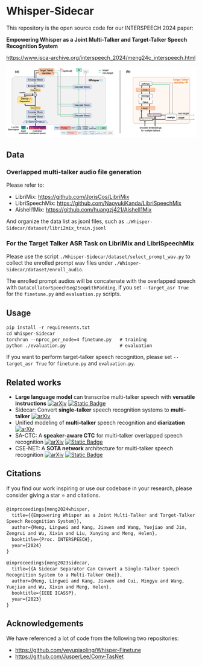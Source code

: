 # Whisper-Sidecar

This repository is the open source code for our INTERSPEECH 2024 paper: 

**Empowering Whisper as a Joint Multi-Talker and Target-Talker Speech Recognition System**

https://www.isca-archive.org/interspeech_2024/meng24c_interspeech.html

![](./img/framework.png)
## Data
### Overlapped multi-talker audio file generation
Please refer to:
- LibriMix: https://github.com/JorisCos/LibriMix
- LibriSpeechMix: https://github.com/NaoyukiKanda/LibriSpeechMix
- Aishell1Mix: https://github.com/huangzj421/Aishell1Mix

And organize the data list as jsonl files, such as `./Whisper-Sidecar/dataset/libri2mix_train.jsonl`

### For the Target Talker ASR Task on LibriMix and LibriSpeechMix
Please use the script `./Whisper-Sidecar/dataset/select_prompt_wav.py` to collect the enrolled prompt wav files under `./Whisper-Sidecar/dataset/enroll_audio`. 

The enrolled prompt audios will be concatenate with the overlapped speech with `DataCollatorSpeechSeq2SeqWithPadding`, if you set `--target_asr True` for the `finetune.py` and `evaluation.py` scripts.

## Usage

```
pip install -r requirements.txt
cd Whisper-Sidecar
torchrun --nproc_per_node=4 finetune.py   # training
python ./evaluation.py                    # evaluation
```

If you want to perform target-talker speech recognition, please set `--target_asr True` for `finetune.py` and `evaluation.py`.

## Related works
- **Large language model** can transcribe multi-talker speech with **versatile instructions**
 [![arXiv](https://img.shields.io/badge/arXiv-2409.08596-b31b1b.svg?style=flat)](https://arxiv.org/abs/2409.08596) [![Static Badge](https://img.shields.io/badge/Github-MT--LLM-blue)](https://github.com/cuhealthybrains/MT-LLM)
- Sidecar: Convert **single-talker** speech recognition systems to **multi-talker** [![arXiv](https://img.shields.io/badge/arXiv-2302.09908-b31b1b.svg?style=flat)](https://arxiv.org/abs/2302.09908)
- Unified modeling of **multi-talker** speech recognition and **diarization** [![arXiv](https://img.shields.io/badge/arXiv-2305.16263-b31b1b.svg?style=flat)](https://arxiv.org/abs/2305.16263)
- SA-CTC: A **speaker-aware CTC** for multi-talker overlapped speech recognition [![arXiv](https://img.shields.io/badge/arXiv-2409.12388-b31b1b.svg?style=flat)](https://arxiv.org/abs/2409.12388)
 [![Static Badge](https://img.shields.io/badge/Github-SACTC-blue)](https://github.com/kjw11/Speaker-Aware-CTC)
- CSE-NET: A **SOTA network** architecture for multi-talker speech recognition
 [![arXiv](https://img.shields.io/badge/arXiv-2401.04152-b31b1b.svg?style=flat)](https://arxiv.org/abs/2401.04152)
 [![Static Badge](https://img.shields.io/badge/Github-CSE--NET-blue)](https://github.com/kjw11/CSEnet-ASR)

## Citations
If you find our work inspiring or use our codebase in your research, please consider giving a star ⭐ and citations.

```
@inproceedings{meng2024whisper,
  title={{Empowering Whisper as a Joint Multi-Talker and Target-Talker Speech Recognition System}},
  author={Meng, Lingwei and Kang, Jiawen and Wang, Yuejiao and Jin, Zengrui and Wu, Xixin and Liu, Xunying and Meng, Helen},
  booktitle={Proc. INTERSPEECH},
  year={2024}
}
```
```
@inproceedings{meng2023sidecar,
  title={{A Sidecar Separator Can Convert a Single-Talker Speech Recognition System to a Multi-Talker One}}, 
  author={Meng, Lingwei and Kang, Jiawen and Cui, Mingyu and Wang, Yuejiao and Wu, Xixin and Meng, Helen},
  booktitle={IEEE ICASSP}, 
  year={2023}
}

```


## Acknowledgements
We have referenced a lot of code from the following two repositories:

- https://github.com/yeyupiaoling/Whisper-Finetune
- https://github.com/JusperLee/Conv-TasNet
